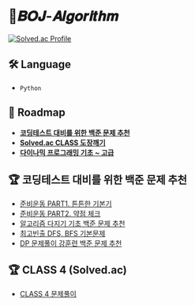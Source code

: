 
# 📁𝑩𝑶𝑱-𝑨𝒍𝒈𝒐𝒓𝒊𝒕𝒉𝒎
[![Solved.ac Profile](http://mazassumnida.wtf/api/v2/generate_badge?boj=eunseo2000v)](https://solved.ac/eunseo2000v/)


## 🛠 Language

- `Python`

## 🚕 Roadmap
- [**코딩테스트 대비를 위한 백준 문제 추천**](https://covenant.tistory.com/224?category=727170)
- [**Solved.ac CLASS 도장깨기**](https://solved.ac/class)
- [**다이나믹 프로그래밍 기초 ~ 고급**](https://inner-game.tistory.com/426)

## 🏆 코딩테스트 대비를 위한 백준 문제 추천

- [준비운동 PART1. 튼튼한 기본기](https://github.com/eunseo-kim/Algorithm/tree/main/BOJ/%EC%A4%80%EB%B9%84%EC%9A%B4%EB%8F%99%20PART1.%20%ED%8A%BC%ED%8A%BC%ED%95%9C%20%EA%B8%B0%EB%B3%B8%EA%B8%B0)
- [준비운동 PART2. 약점 체크](https://github.com/eunseo-kim/Algorithm/tree/main/BOJ/%EC%A4%80%EB%B9%84%EC%9A%B4%EB%8F%99%20PART2.%20%EC%95%BD%EC%A0%90%20%EC%B2%B4%ED%81%AC)
- [알고리즘 다지기 기초 백준 문제 추천](https://github.com/eunseo-kim/Algorithm/tree/main/BOJ/%EC%95%8C%EA%B3%A0%EB%A6%AC%EC%A6%98%20%EB%8B%A4%EC%A7%80%EA%B8%B0%20%EA%B8%B0%EC%B4%88%20%EB%B0%B1%EC%A4%80%20%EB%AC%B8%EC%A0%9C%20%EC%B6%94%EC%B2%9C)
- [최고빈출 DFS, BFS 기본문제](https://github.com/eunseo-kim/Algorithm/tree/main/BOJ/%EC%B5%9C%EA%B3%A0%EB%B9%88%EC%B6%9C%20DFS%2C%20BFS%20%EA%B8%B0%EB%B3%B8%EB%AC%B8%EC%A0%9C)
- [DP 문제풀이 강훈련 백준 문제 추천](https://github.com/eunseo-kim/Algorithm/tree/main/BOJ/DP%20%EB%AC%B8%EC%A0%9C%ED%92%80%EC%9D%B4%20%EA%B0%95%ED%9B%88%EB%A0%A8%20%EB%B0%B1%EC%A4%80%20%EB%AC%B8%EC%A0%9C%20%EC%B6%94%EC%B2%9C)

## 🏆 CLASS 4 (Solved.ac)
- [CLASS 4 문제풀이](https://github.com/eunseo-kim/Algorithm/tree/main/BOJ/class4)

